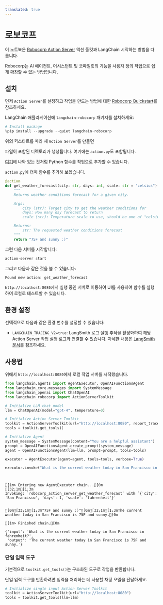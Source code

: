 ```yaml
---
translated: true
---
```


# 로보코프

이 노트북은 [Robocorp Action Server](https://github.com/robocorp/robocorp) 액션 툴킷과 LangChain 시작하는 방법을 다룹니다.

Robocorp는 AI 에이전트, 어시스턴트 및 코파일럿의 기능을 사용자 정의 작업으로 쉽게 확장할 수 있는 방법입니다.

## 설치

먼저 `Action Server`를 설정하고 작업을 만드는 방법에 대한 [Robocorp Quickstart](https://github.com/robocorp/robocorp#quickstart)를 참조하세요.

LangChain 애플리케이션에 `langchain-robocorp` 패키지를 설치하세요:

```python
# Install package
%pip install --upgrade --quiet langchain-robocorp
```

위의 퀵스타트를 따라 새 `Action Server`를 만들면

파일이 포함된 디렉토리가 생성됩니다. 여기에는 `action.py`도 포함됩니다.

[여기](https://github.com/robocorp/robocorp/tree/master/actions#describe-your-action)에 나와 있는 것처럼 Python 함수를 작업으로 추가할 수 있습니다.

`action.py`에 더미 함수를 추가해 보겠습니다.

```python
@action
def get_weather_forecast(city: str, days: int, scale: str = "celsius") -> str:
    """
    Returns weather conditions forecast for a given city.

    Args:
        city (str): Target city to get the weather conditions for
        days: How many day forecast to return
        scale (str): Temperature scale to use, should be one of "celsius" or "fahrenheit"

    Returns:
        str: The requested weather conditions forecast
    """
    return "75F and sunny :)"
```

그런 다음 서버를 시작합니다:

```bash
action-server start
```

그리고 다음과 같은 것을 볼 수 있습니다:

```text
Found new action: get_weather_forecast

```

`http://localhost:8080`에서 실행 중인 서버로 이동하여 UI를 사용하여 함수를 실행하여 로컬로 테스트할 수 있습니다.

## 환경 설정

선택적으로 다음과 같은 환경 변수를 설정할 수 있습니다:

- `LANGCHAIN_TRACING_V2=true`: LangSmith 로그 실행 추적을 활성화하여 해당 Action Server 작업 실행 로그와 연결할 수 있습니다. 자세한 내용은 [LangSmith 문서](https://docs.smith.langchain.com/tracing#log-runs)를 참조하세요.

## 사용법

위에서 `http://localhost:8080`에서 로컬 작업 서버를 시작했습니다.

```python
from langchain.agents import AgentExecutor, OpenAIFunctionsAgent
from langchain_core.messages import SystemMessage
from langchain_openai import ChatOpenAI
from langchain_robocorp import ActionServerToolkit

# Initialize LLM chat model
llm = ChatOpenAI(model="gpt-4", temperature=0)

# Initialize Action Server Toolkit
toolkit = ActionServerToolkit(url="http://localhost:8080", report_trace=True)
tools = toolkit.get_tools()

# Initialize Agent
system_message = SystemMessage(content="You are a helpful assistant")
prompt = OpenAIFunctionsAgent.create_prompt(system_message)
agent = OpenAIFunctionsAgent(llm=llm, prompt=prompt, tools=tools)

executor = AgentExecutor(agent=agent, tools=tools, verbose=True)

executor.invoke("What is the current weather today in San Francisco in fahrenheit?")
```

```output


[1m> Entering new AgentExecutor chain...[0m
[32;1m[1;3m
Invoking: `robocorp_action_server_get_weather_forecast` with `{'city': 'San Francisco', 'days': 1, 'scale': 'fahrenheit'}`


[0m[33;1m[1;3m"75F and sunny :)"[0m[32;1m[1;3mThe current weather today in San Francisco is 75F and sunny.[0m

[1m> Finished chain.[0m
```

```output
{'input': 'What is the current weather today in San Francisco in fahrenheit?',
 'output': 'The current weather today in San Francisco is 75F and sunny.'}
```

### 단일 입력 도구

기본적으로 `toolkit.get_tools()`는 구조화된 도구로 작업을 반환합니다.

단일 입력 도구를 반환하려면 입력을 처리하는 데 사용할 채팅 모델을 전달하세요.

```python
# Initialize single input Action Server Toolkit
toolkit = ActionServerToolkit(url="http://localhost:8080")
tools = toolkit.get_tools(llm=llm)
```
